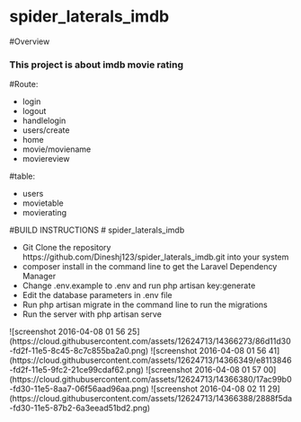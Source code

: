 # spider_laterals_imdb
#Overview
### This project is about imdb movie rating
#Route:
<ul>
<li>login</li>
<li>logout</li>
<li>handlelogin</li>
<li>users/create</li>
<li>home</li>
<li>movie/moviename</li>
<li>moviereview</li>
</ul>
#table:
<ul>
<li>users</li>
<li>movietable</li>
<li>movierating</li>
</ul>
#BUILD INSTRUCTIONS
# spider_laterals_imdb
<p>
</p>
<ul>
<li>Git Clone the repository https://github.com/Dineshj123/spider_laterals_imdb.git into your system</li>
<li>composer install in the command line to get the Laravel Dependency Manager</li>
<li>Change .env.example to .env and run php artisan key:generate</li>
<li>Edit the database parameters in .env file</li>
<li>Run php artisan migrate in the command line to run the migrations</li>
<li>Run the server with php artisan serve</li>
</ul>
![screenshot 2016-04-08 01 56 25](https://cloud.githubusercontent.com/assets/12624713/14366273/86d11d30-fd2f-11e5-8c45-8c7c855ba2a0.png)
![screenshot 2016-04-08 01 56 41](https://cloud.githubusercontent.com/assets/12624713/14366349/e8113846-fd2f-11e5-9fc2-21ce99cdaf62.png)
![screenshot 2016-04-08 01 57 00](https://cloud.githubusercontent.com/assets/12624713/14366380/17ac99b0-fd30-11e5-8aa7-06f56aad96aa.png)
![screenshot 2016-04-08 02 11 29](https://cloud.githubusercontent.com/assets/12624713/14366388/2888f5da-fd30-11e5-87b2-6a3eead51bd2.png)
